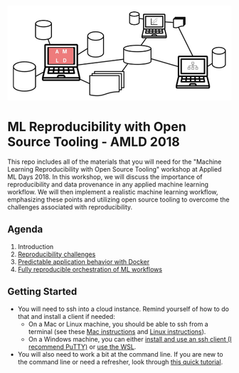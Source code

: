 ![Alt text](amld-reproducibility.png)

# ML Reproducibility with Open Source Tooling - AMLD 2018

This repo includes all of the materials that you will need for the "Machine Learning Reproducibility with Open Source Tooling" workshop at Applied ML Days 2018.  In this workshop, we will discuss the importance of reproducibility and data provenance in any applied machine learning workflow. We will then implement a realistic machine learning workflow, emphasizing these points and utilizing open source tooling to overcome the challenges associated with reproducibility. 

## Agenda

1. Introduction
1. [Reproducibility challenges](reproducibility_challenges)
2. [Predictable application behavior with Docker](docker)
3. [Fully reproducible orchestration of ML workflows](full_ml_workflows)

## Getting Started

- You will need to ssh into a cloud instance. Remind yourself of how to do that and install a client if needed:
  - On a Mac or Linux machine, you should be able to ssh from a terminal (see these [Mac instructions](http://accc.uic.edu/answer/how-do-i-use-ssh-and-sftp-mac-os-x) and [Linux instructions](https://www.digitalocean.com/community/tutorials/how-to-use-ssh-to-connect-to-a-remote-server-in-ubuntu)).
  - On a Windows machine, you can either [install and use an ssh client (I recommend PuTTY)](https://www.putty.org/) or [use the WSL](https://docs.microsoft.com/en-us/windows/wsl/install-win10).
- You will also need to work a bit at the command line. If you are new to the command line or need a refresher, look through [this quick tutorial](https://lifehacker.com/5633909/who-needs-a-mouse-learn-to-use-the-command-line-for-almost-anything).
